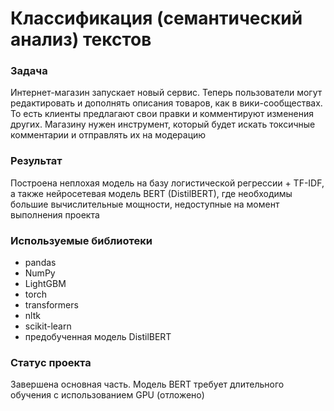 # Классификация (семантический анализ) текстов
### Задача
Интернет-магазин запускает новый сервис. Теперь пользователи могут редактировать и дополнять описания товаров, как в вики-сообществах. То есть клиенты предлагают свои правки и комментируют изменения других. Магазину нужен инструмент, который будет искать токсичные комментарии и отправлять их на модерацию

### Результат
Построена неплохая модель на базу логистической регрессии + TF-IDF, а также нейросетевая модель BERT (DistilBERT), где необходимы большие вычислительные мощности, недоступные на момент выполнения проекта

### Используемые библиотеки
- pandas
- NumPy
- LightGBM
- torch
- transformers
- nltk
- scikit-learn
- предобученная модель DistilBERT

### Статус проекта
Завершена основная часть. Модель BERT требует длительного обучения с использованием GPU (отложено)
